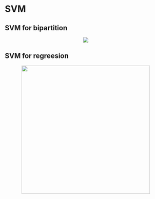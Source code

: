 # SVM

## SVM for bipartition 
<p align="center">
<img src="https://cloud.githubusercontent.com/assets/15187579/19377320/39135e82-919a-11e6-9790-cacb4c0de3e0.png" />
</p>


## SVM for regreesion
<p align="center">
<img width="400" src="https://cloud.githubusercontent.com/assets/15187579/19377453/5de32d68-919b-11e6-8d38-17eb16f134b2.png">
</p>
